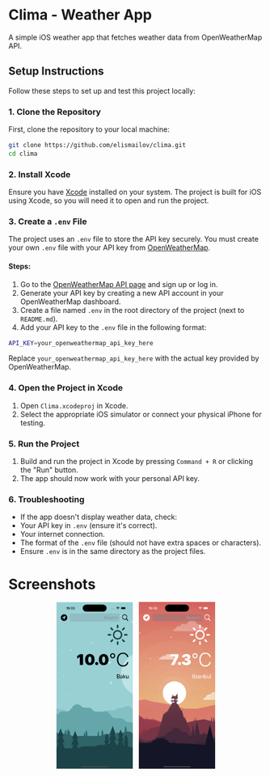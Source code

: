 # Clima - Weather App

A simple iOS weather app that fetches weather data from OpenWeatherMap API.

## **Setup Instructions**

Follow these steps to set up and test this project locally:

### **1. Clone the Repository**

First, clone the repository to your local machine:

```bash
git clone https://github.com/elismailov/clima.git
cd clima
```

### **2. Install Xcode**

Ensure you have [Xcode](https://developer.apple.com/xcode/) installed on your system. The project is built for iOS using Xcode, so you will need it to open and run the project.

### **3. Create a `.env` File**

The project uses an `.env` file to store the API key securely. You must create your own `.env` file with your API key from [OpenWeatherMap](https://openweathermap.org/).

#### **Steps:**
1. Go to the [OpenWeatherMap API page](https://openweathermap.org/api) and sign up or log in.
2. Generate your API key by creating a new API account in your OpenWeatherMap dashboard.
3. Create a file named `.env` in the root directory of the project (next to `README.md`).
4. Add your API key to the `.env` file in the following format:

```bash
API_KEY=your_openweathermap_api_key_here
```

Replace `your_openweathermap_api_key_here` with the actual key provided by OpenWeatherMap.

### **4. Open the Project in Xcode**

1. Open `Clima.xcodeproj` in Xcode.
2. Select the appropriate iOS simulator or connect your physical iPhone for testing.

### **5. Run the Project**

1. Build and run the project in Xcode by pressing `Command + R` or clicking the "Run" button.
2. The app should now work with your personal API key.

### **6. Troubleshooting**

- If the app doesn't display weather data, check:
- Your API key in `.env` (ensure it's correct).
- Your internet connection.
- The format of the `.env` file (should not have extra spaces or characters).
- Ensure `.env` is in the same directory as the project files.

# Screenshots

<p align="center">
  <img src="screenshots/light.png" alt="light" style="width: 30%;">
  &nbsp;
  <img src="screenshots/dark.png" alt="dark" style="width: 30%;">
</p>